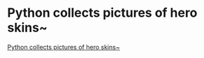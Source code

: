 # Python collects pictures of hero skins~
[Python collects pictures of hero skins~](https://aiwithcloud.com/2022/09/15/python_collects_pictures_of_hero_skins/)